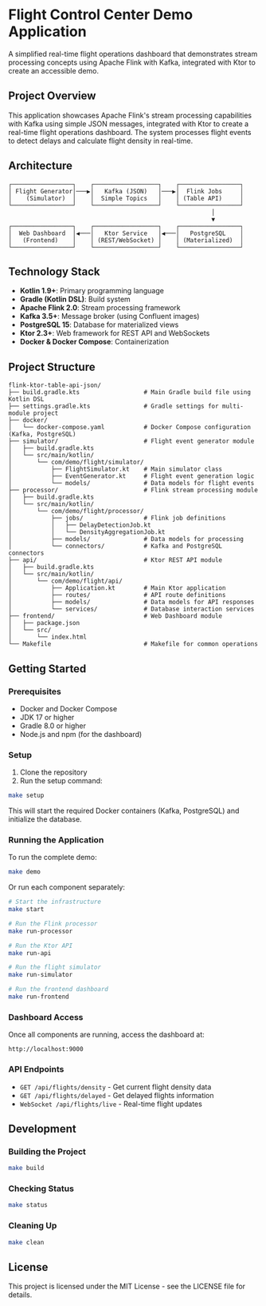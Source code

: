 # Flight Control Center Demo Application

A simplified real-time flight operations dashboard that demonstrates stream processing concepts using Apache Flink with Kafka, integrated with Ktor to create an accessible demo.

## Project Overview

This application showcases Apache Flink's stream processing capabilities with Kafka using simple JSON messages, integrated with Ktor to create a real-time flight operations dashboard. The system processes flight events to detect delays and calculate flight density in real-time.

## Architecture

```
┌─────────────────┐    ┌──────────────────┐    ┌─────────────────┐
│ Flight Generator│───▶│   Kafka (JSON)   │───▶│  Flink Jobs     │
│    (Simulator)  │    │  Simple Topics   │    │ (Table API)     │
└─────────────────┘    └──────────────────┘    └─────────────────┘
                                                         │
                                                         ▼
┌─────────────────┐    ┌──────────────────┐    ┌─────────────────┐
│  Web Dashboard  │◀───│   Ktor Service   │◀───│   PostgreSQL    │
│   (Frontend)    │    │ (REST/WebSocket) │    │ (Materialized)  │
└─────────────────┘    └──────────────────┘    └─────────────────┘
```

## Technology Stack

- **Kotlin 1.9+**: Primary programming language
- **Gradle (Kotlin DSL)**: Build system
- **Apache Flink 2.0**: Stream processing framework
- **Kafka 3.5+**: Message broker (using Confluent images)
- **PostgreSQL 15**: Database for materialized views
- **Ktor 2.3+**: Web framework for REST API and WebSockets
- **Docker & Docker Compose**: Containerization

## Project Structure

```
flink-ktor-table-api-json/
├── build.gradle.kts                  # Main Gradle build file using Kotlin DSL
├── settings.gradle.kts               # Gradle settings for multi-module project
├── docker/
│   └── docker-compose.yaml           # Docker Compose configuration (Kafka, PostgreSQL)
├── simulator/                        # Flight event generator module
│   ├── build.gradle.kts
│   └── src/main/kotlin/
│       └── com/demo/flight/simulator/
│           ├── FlightSimulator.kt    # Main simulator class
│           ├── EventGenerator.kt     # Flight event generation logic
│           └── models/               # Data models for flight events
├── processor/                        # Flink stream processing module
│   ├── build.gradle.kts
│   └── src/main/kotlin/
│       └── com/demo/flight/processor/
│           ├── jobs/                 # Flink job definitions
│           │   ├── DelayDetectionJob.kt
│           │   └── DensityAggregationJob.kt
│           ├── models/               # Data models for processing
│           └── connectors/           # Kafka and PostgreSQL connectors
├── api/                              # Ktor REST API module
│   ├── build.gradle.kts
│   └── src/main/kotlin/
│       └── com/demo/flight/api/
│           ├── Application.kt        # Main Ktor application
│           ├── routes/               # API route definitions
│           ├── models/               # Data models for API responses
│           └── services/             # Database interaction services
├── frontend/                         # Web Dashboard module
│   ├── package.json
│   └── src/
│       └── index.html
└── Makefile                          # Makefile for common operations
```

## Getting Started

### Prerequisites

- Docker and Docker Compose
- JDK 17 or higher
- Gradle 8.0 or higher
- Node.js and npm (for the dashboard)

### Setup

1. Clone the repository
2. Run the setup command:

```bash
make setup
```

This will start the required Docker containers (Kafka, PostgreSQL) and initialize the database.

### Running the Application

To run the complete demo:

```bash
make demo
```

Or run each component separately:

```bash
# Start the infrastructure
make start

# Run the Flink processor
make run-processor

# Run the Ktor API
make run-api

# Run the flight simulator
make run-simulator

# Run the frontend dashboard
make run-frontend
```

### Dashboard Access

Once all components are running, access the dashboard at:

```
http://localhost:9000
```

### API Endpoints

- `GET /api/flights/density` - Get current flight density data
- `GET /api/flights/delayed` - Get delayed flights information
- `WebSocket /api/flights/live` - Real-time flight updates

## Development

### Building the Project

```bash
make build
```

### Checking Status

```bash
make status
```

### Cleaning Up

```bash
make clean
```

## License

This project is licensed under the MIT License - see the LICENSE file for details.
